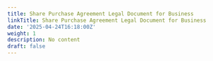 ```yaml
---
title: Share Purchase Agreement Legal Document for Business
linkTitle: Share Purchase Agreement Legal Document for Business
date: '2025-04-24T16:18:00Z'
weight: 1
description: No content
draft: false
---
```



